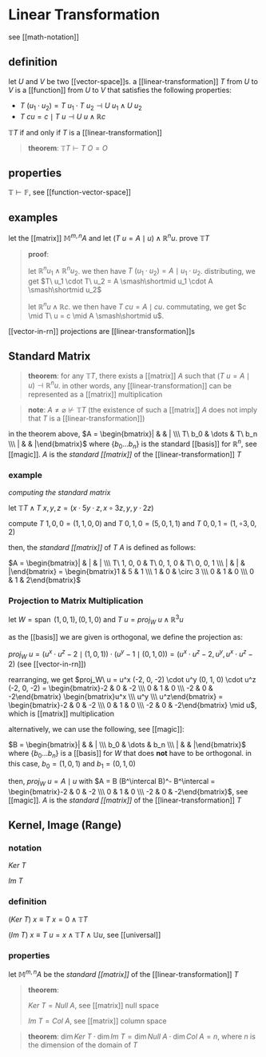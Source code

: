 # Linear Transformation

see [[math-notation]]

## definition

let $U$ and $V$ be two [[vector-space]]s. a [[linear-transformation]] $T$ from $U$ to $V$ is a [[function]] from $U$ to $V$ that satisfies the following properties:

- $T\ (u_1 \cdot u_2) = T\ u_1 \cdot T\ u_2 \dashv U\ u_1 \land U\ u_2$
- $T\ cu = c \mid T\ u \dashv U\ u \land \mathbb R c$

$\mathbb T T$ if and only if $T$ is a [[linear-transformation]]

> **theorem**: $\mathbb T T \vdash T\ O = O$

## properties

$\mathbb T \vdash \mathbb F$, see [[function-vector-space]]

## examples

let the [[matrix]] $\mathbb M^{m, n} A$ and let $(T\ u = A \mid u) \land \mathbb R^n u$. prove $\mathbb T T$

> **proof**:
>
> let $\mathbb R^n u_1 \land \mathbb R^n u_2$. we then have $T\ (u_1 \cdot u_2) = A \mid u_1 \cdot u_2$. distributing, we get $T\ u_1 \cdot T\ u_2 = A \smash\shortmid u_1 \cdot A \smash\shortmid u_2$
>
> let $\mathbb R^n u \land \mathbb R c$. we then have $T\ cu = A \mid cu$. commutating, we get $c \mid T\ u = c \mid A \smash\shortmid u$.

[[vector-in-rn]] projections are [[linear-transformation]]s

## Standard Matrix

> **theorem**: for any $\mathbb T T$, there exists a [[matrix]] $A$ such that $(T\ u = A \mid u) \dashv \mathbb R^n u$. in other words, any [[linear-transformation]] can be represented as a [[matrix]] multiplication

> **note**: $A \ne \varnothing \not \vdash \mathbb T T$ (the existence of such a [[matrix]] $A$ does not imply that $T$ is a [[linear-transformation]])

in the theorem above, $A = \begin{bmatrix}| & & | \\\ T\ b_0 & \dots & T\ b_n \\\ | & & |\end{bmatrix}$ where $\{b_0 \dots b_n\}$ is the standard [[basis]] for $\mathbb R^n$, see [[magic]]. $A$ is the _standard [[matrix]]_ of the [[linear-transformation]] $T$

### example

_computing the standard matrix_

let $\mathbb T T \land T\ x, y, z = (x \cdot 5y \cdot z, x \circ 3z, y, y \cdot 2z)$

compute $T\ 1, 0, 0 = (1, 1, 0, 0)$ and $T\ 0, 1, 0 = (5, 0, 1, 1)$ and $T\ 0, 0, 1 = (1, \circ 3, 0, 2)$

then, the _standard [[matrix]]_ of $T$ $A$ is defined as follows:

$A = \begin{bmatrix}| & | & | \\\ T\ 1, 0, 0 & T\ 0, 1, 0 & T\ 0, 0, 1 \\\ | & | & |\end{bmatrix} = \begin{bmatrix}1 & 5 & 1 \\\ 1 & 0 & \circ 3 \\\ 0 & 1 & 0 \\\ 0 & 1 & 2\end{bmatrix}$

### Projection to Matrix Multiplication

let $W = \operatorname{span}\ (1, 0, 1), (0, 1, 0)$ and $T\ u = proj_W\ u \land \mathbb R^3 u$

as the [[basis]] we are given is orthogonal, we define the projection as:

$proj_W\ u = (u^x \cdot u^z - 2 \mid (1, 0, 1)) \cdot (u^y - 1 \mid (0, 1, 0)) = (u^x \cdot u^z - 2, u^y, u^x \cdot u^z - 2)$ (see [[vector-in-rn]])

rearranging, we get $proj_W\ u = u^x (-2, 0, -2) \cdot u^y (0, 1, 0) \cdot u^z (-2, 0, -2) = \begin{bmatrix}-2 & 0 & -2 \\\ 0 & 1 & 0 \\\ -2 & 0 & -2\end{bmatrix} \begin{bmatrix}u^x \\\ u^y \\\ u^z\end{bmatrix} = \begin{bmatrix}-2 & 0 & -2 \\\ 0 & 1 & 0 \\\ -2 & 0 & -2\end{bmatrix} \mid u$, which is [[matrix]] multiplication

alternatively, we can use the following, see [[magic]]:

$B = \begin{bmatrix}| & & | \\\ b_0 & \dots & b_n \\\ | & & |\end{bmatrix}$ where $\{b_0 \dots b_n\}$ is a [[basis]] for $W$ that does **not** have to be orthogonal. in this case, $b_0 = (1, 0, 1)$ and $b_1 = (0, 1, 0)$

then, $proj_W\ u = A \mid u$ with $A = B (B^\intercal B)^- B^\intercal = \begin{bmatrix}-2 & 0 & -2 \\\ 0 & 1 & 0 \\\ -2 & 0 & -2\end{bmatrix}$, see [[magic]]. $A$ is the _standard [[matrix]]_ of the [[linear-transformation]] $T$

## Kernel, Image (Range)

### notation

$Ker\ T$

$Im\ T$

### definition

$(Ker\ T)\ x \equiv T\ x = 0 \land \mathbb T T$

$(Im\ T)\ x \equiv T\ u = x \land \mathbb T T \land \mathbb U u$, see [[universal]]

### properties

let $\mathbb M^{m, n} A$ be the _standard [[matrix]]_ of the [[linear-transformation]] $T$

> **theorem**:
>
> $Ker\ T = Null\ A$, see [[matrix]] null space
>
> $Im\ T = Col\ A$, see [[matrix]] column space

> **theorem**: $\dim Ker\ T \cdot \dim Im\ T = \dim Null\ A \cdot \dim Col\ A = n$, where $n$ is the dimension of the domain of $T$
